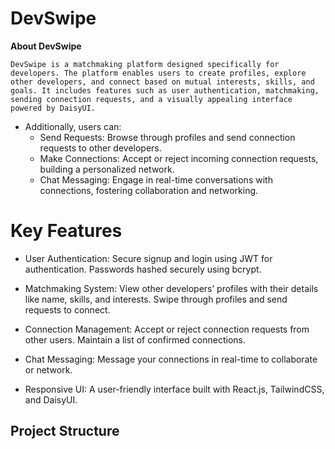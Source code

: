 # DevSwipe

**About DevSwipe**

    DevSwipe is a matchmaking platform designed specifically for developers. The platform enables users to create profiles, explore other developers, and connect based on mutual interests, skills, and goals. It includes features such as user authentication, matchmaking, sending connection requests, and a visually appealing interface powered by DaisyUI.

- Additionally, users can:
    - Send Requests: Browse through profiles and send connection requests to other developers.
    - Make Connections: Accept or reject incoming connection requests, building a personalized network.
    - Chat Messaging: Engage in real-time conversations with connections, fostering collaboration and networking.


# Key Features
- User Authentication:
    Secure signup and login using JWT for authentication.
    Passwords hashed securely using bcrypt.

- Matchmaking System:
    View other developers’ profiles with their details like name, skills, and interests.
    Swipe through profiles and send requests to connect.

- Connection Management:
    Accept or reject connection requests from other users.
    Maintain a list of confirmed connections.

- Chat Messaging:
    Message your connections in real-time to collaborate or network.

- Responsive UI:
    A user-friendly interface built with React.js, TailwindCSS, and DaisyUI.

## **Project Structure**
